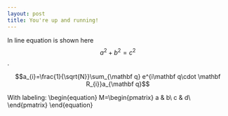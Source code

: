 ```yaml
---
layout: post
title: You're up and running!
---
```



In line equation is shown here $$a^2+b^2=c^2$$.

$$a_{i}=\frac{1}{\sqrt{N}}\sum_{\mathbf q} e^{i\mathbf q\cdot \mathbf R_{i}}a_{\mathbf q}$$

With labeling:
\begin{equation}
M=\begin{pmatrix}
a & b\\
c & d\\
\end{pmatrix}
\end{equation}
